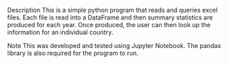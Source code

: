Description
This is a simple python program that reads and queries excel files.  Each file is read into a DataFrame and then
summary statistics are produced for each year.  Once produced, the user can then look up the information for an
individual country.

Note
This was developed and tested using Jupyter Notebook.  The pandas library is also required for the program to run.
